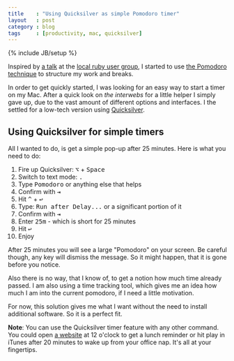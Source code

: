 ```yaml
---
title    : "Using Quicksilver as simple Pomodoro timer"
layout   : post
category : blog
tags     : [productivity, mac, quicksilver]
---
```

{% include JB/setup %}

Inspired by [a
talk](https://speakerdeck.com/u/wikimatze/p/time-management-with-the-pomodoro-technique)
at the [local ruby user group](http://www.rug-b.de), I started to use
[the Pomodoro technique](http://www.pomodorotechnique.com/) to structure my work
and breaks.

In order to get quickly started, I was looking for an easy way to start a timer
on my Mac. After a quick look on _the interwebs_ for a little helper I simply
gave up, due to the vast amount of different options and interfaces. I the
settled for a low-tech version using [Quicksilver](http://qsapp.com/).

## Using Quicksilver for simple timers

All I wanted to do, is get a simple pop-up after 25 minutes. Here is what you
need to do:

1. Fire up Quicksilver: <kbd title="Option">⌥</kbd> + <kbd>Space</kbd>
2. Switch to text mode: <kbd>.</kbd>
3. Type <kbd>Pomodoro</kbd> or anything else that helps
4. Confirm with <kbd title="Tab">⇥</kbd>
5. Hit <kbd title="Control">^</kbd> + <kbd title="Return">↩</kbd>
6. Type: <kbd>Run after Delay...</kbd> or a significant portion of it
7. Confirm with <kbd title="Tab">⇥</kbd>
8. Enter <kbd>25m</kbd> - which is short for 25 minutes
9. Hit <kbd title="Return">↩</kbd>
10. Enjoy

After 25 minutes you will see a large "Pomodoro" on your screen. Be careful
though, any key will dismiss the message. So it might happen, that it is gone
before you notice.

Also there is no way, that I know of, to get a notion how much time already
passed. I am also using a time tracking tool, which gives me an idea how much I
am into the current pomodoro, if I need a little motivation.

For now, this solution gives me what I want without the need to install
additional software. So it is a perfect fit.

**Note**: You can use the Quicksilver timer feature with any other command. You
could open [a website](http://nyan.cat/) at 12 o'clock to get a lunch reminder
or hit play in iTunes after 20 minutes to wake up from your office nap. It's all
at your fingertips.
